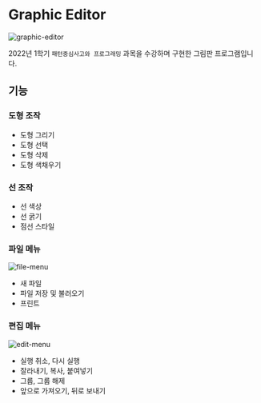 Graphic Editor
===

![graphic-editor](https://user-images.githubusercontent.com/44942700/209190586-7315f545-92f6-4b45-8b59-a9da47ec67fd.png)

2022년 1학기 `패턴중심사고와 프로그래밍` 과목을 수강하며 구현한 그림판 프로그램입니다.

기능
---

### 도형 조작

- 도형 그리기
- 도형 선택
- 도형 삭제
- 도형 색채우기

### 선 조작

- 선 색상
- 선 굵기
- 점선 스타일

### 파일 메뉴

![file-menu](https://user-images.githubusercontent.com/44942700/209192450-35ea665e-cd28-4d4f-b310-59c85a4eb3db.png)
 
- 새 파일
- 파일 저장 및 불러오기
- 프린트

### 편집 메뉴

![edit-menu](https://user-images.githubusercontent.com/44942700/209192441-986663bb-5012-47d0-a05f-45f9434d0b54.png)

- 실행 취소, 다시 실행
- 잘라내기, 복사, 붙여넣기
- 그룹, 그룹 해제
- 앞으로 가져오기, 뒤로 보내기
